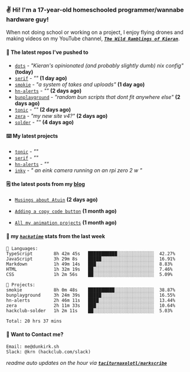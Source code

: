 ### ✌️ Hi! I'm a 17-year-old homeschooled programmer/wannabe hardware guy!

When not doing school or working on a project, I enjoy flying drones and making videos on my YouTube channel, [**_`The Wild Ramblings of Kieran`_**](https://youtube.com/@kieran.rambles).

#### 👷 The latest repos I've pushed to

- [`dots`](https://github.com/taciturnaxolotl/dots) - _"Kieran's opinionated (and probably slightly dumb) nix config"_ **(today)**
- [`serif`](https://github.com/taciturnaxolotl/serif) - _""_ **(1 day ago)**
- [`smokie`](https://github.com/taciturnaxolotl/smokie) - _"a system of takes and uploads"_ **(1 day ago)**
- [`hn-alerts`](https://github.com/taciturnaxolotl/hn-alerts) - _""_ **(2 days ago)**
- [`bunplayground`](https://github.com/taciturnaxolotl/bunplayground) - _"random bun scripts that dont fit anywhere else"_ **(2 days ago)**
- [`tonic`](https://github.com/taciturnaxolotl/tonic) - _""_ **(2 days ago)**
- [`zera`](https://github.com/taciturnaxolotl/zera) - _"my new site v4?"_ **(2 days ago)**
- [`solder`](https://github.com/hackclub/solder) - _""_ **(4 days ago)**

#### ⌨️ My latest projects

- [`tonic`](https://github.com/taciturnaxolotl/tonic) - _""_
- [`serif`](https://github.com/taciturnaxolotl/serif) - _""_
- [`hn-alerts`](https://github.com/taciturnaxolotl/hn-alerts) - _""_
- [`inky`](https://github.com/taciturnaxolotl/inky) - _" an eink camera running on an rpi zero 2 w "_

#### 🗒️ the latest posts from my [blog](https://dunkirk.sh)

- [`Musings about Atuin`](https://dunkirk.sh/blog/atuin/) **(2 days ago)**

- [`Adding a copy code button`](https://dunkirk.sh/blog/adding-a-copy-button/) **(1 month ago)**

- [`All my animation projects`](https://dunkirk.sh/blog/my-animations/) **(1 month ago)**



#### 📡 my [_`hackatime`_](https://waka.hackclub.com) stats from the last week

```text
💾 Languages:
TypeScript        8h 42m 45s   ███████████░░░░░░░░░░░░░░  42.27%
JavaScript        3h 29m 8s    █████░░░░░░░░░░░░░░░░░░░░  16.91%
Markdown          1h 49m 14s   ███░░░░░░░░░░░░░░░░░░░░░░  8.83%
HTML              1h 32m 19s   ██░░░░░░░░░░░░░░░░░░░░░░░  7.46%
CSS               1h 2m 56s    ██░░░░░░░░░░░░░░░░░░░░░░░  5.09%

💼 Projects:
smokie            8h 0m 48s    ██████████░░░░░░░░░░░░░░░  38.87%
bunplayground     3h 24m 39s   █████░░░░░░░░░░░░░░░░░░░░  16.55%
hn-alerts         2h 46m 11s   ████░░░░░░░░░░░░░░░░░░░░░  13.44%
zera              2h 11m 33s   ███░░░░░░░░░░░░░░░░░░░░░░  10.64%
hackclub-solder   1h 2m 11s    ██░░░░░░░░░░░░░░░░░░░░░░░  5.03%

Total: 20 hrs 37 mins
```

#### 📮 Want to Contact me?

```text
Email: me@dunkirk.sh
Slack: @krn (hackclub.com/slack)
```

_readme auto updates on the hour via [**`taciturnaxolotl/markscribe`**](https://github.com/taciturnaxolotl/markscribe)_
